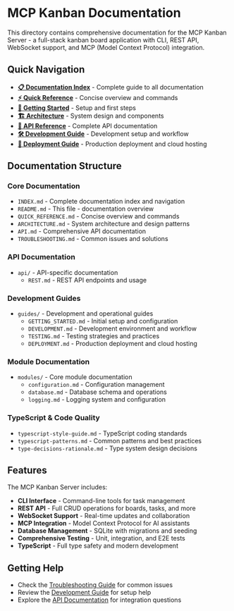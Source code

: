 # MCP Kanban Documentation

This directory contains comprehensive documentation for the MCP Kanban Server - a full-stack kanban board application with CLI, REST API, WebSocket support, and MCP (Model Context Protocol) integration.

## Quick Navigation

- **[📋 Documentation Index](./INDEX.md)** - Complete guide to all documentation
- **[⚡ Quick Reference](./QUICK_REFERENCE.md)** - Concise overview and commands
- **[🚀 Getting Started](./guides/GETTING_STARTED.md)** - Setup and first steps
- **[🏗️ Architecture](./ARCHITECTURE.md)** - System design and components
- **[🔌 API Reference](./API.md)** - Complete API documentation
- **[🛠️ Development Guide](./guides/DEVELOPMENT.md)** - Development setup and workflow
- **[🚀 Deployment Guide](./guides/DEPLOYMENT.md)** - Production deployment and cloud hosting

## Documentation Structure

### Core Documentation
- `INDEX.md` - Complete documentation index and navigation
- `README.md` - This file - documentation overview
- `QUICK_REFERENCE.md` - Concise overview and commands
- `ARCHITECTURE.md` - System architecture and design patterns
- `API.md` - Comprehensive API documentation
- `TROUBLESHOOTING.md` - Common issues and solutions

### API Documentation
- `api/` - API-specific documentation
  - `REST.md` - REST API endpoints and usage

### Development Guides
- `guides/` - Development and operational guides
  - `GETTING_STARTED.md` - Initial setup and configuration
  - `DEVELOPMENT.md` - Development environment and workflow
  - `TESTING.md` - Testing strategies and practices
  - `DEPLOYMENT.md` - Production deployment and cloud hosting

### Module Documentation
- `modules/` - Core module documentation
  - `configuration.md` - Configuration management
  - `database.md` - Database schema and operations
  - `logging.md` - Logging system and configuration

### TypeScript & Code Quality
- `typescript-style-guide.md` - TypeScript coding standards
- `typescript-patterns.md` - Common patterns and best practices
- `type-decisions-rationale.md` - Type system design decisions

## Features

The MCP Kanban Server includes:

- **CLI Interface** - Command-line tools for task management
- **REST API** - Full CRUD operations for boards, tasks, and more
- **WebSocket Support** - Real-time updates and collaboration
- **MCP Integration** - Model Context Protocol for AI assistants
- **Database Management** - SQLite with migrations and seeding
- **Comprehensive Testing** - Unit, integration, and E2E tests
- **TypeScript** - Full type safety and modern development

## Getting Help

- Check the [Troubleshooting Guide](./TROUBLESHOOTING.md) for common issues
- Review the [Development Guide](./guides/DEVELOPMENT.md) for setup help
- Explore the [API Documentation](./API.md) for integration questions